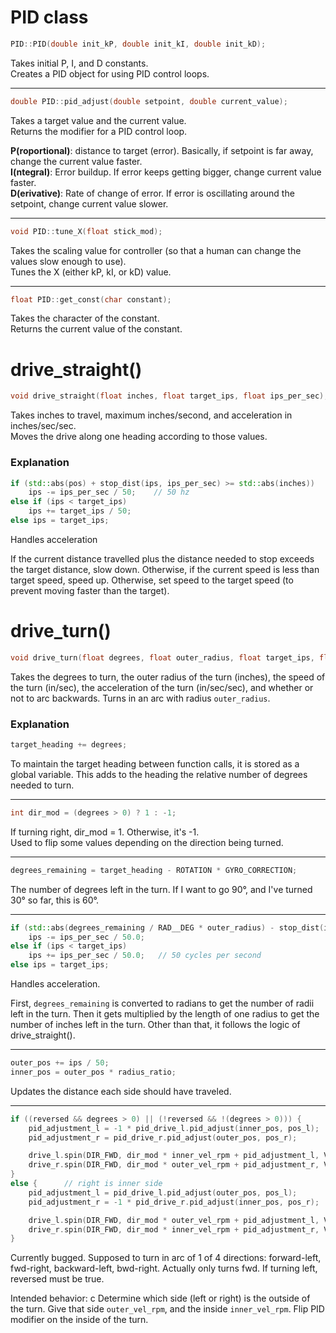 # PID class

```cpp
PID::PID(double init_kP, double init_kI, double init_kD);
```

Takes initial P, I, and D constants.  
Creates a PID object for using PID control loops.

---

```cpp
double PID::pid_adjust(double setpoint, double current_value);
```

Takes a target value and the current value.  
Returns the modifier for a PID control loop.

**P(roportional)**: distance to target (error). Basically, if setpoint is far away, change the current value faster.  
**I(ntegral)**: Error buildup. If error keeps getting bigger, change current value faster.  
**D(erivative)**: Rate of change of error. If error is oscillating around the setpoint, change current value slower.

---

```cpp
void PID::tune_X(float stick_mod);
```

Takes the scaling value for controller (so that a human can change the values slow enough to use).  
Tunes the X (either kP, kI, or kD) value.

---

```cpp
float PID::get_const(char constant);
```

Takes the character of the constant.  
Returns the current value of the constant.

# drive_straight()

```cpp
void drive_straight(float inches, float target_ips, float ips_per_sec);
```

Takes inches to travel, maximum inches/second, and acceleration in inches/sec/sec.  
Moves the drive along one heading according to those values.

### Explanation

```cpp
if (std::abs(pos) + stop_dist(ips, ips_per_sec) >= std::abs(inches))
    ips -= ips_per_sec / 50;    // 50 hz
else if (ips < target_ips)
    ips += target_ips / 50;
else ips = target_ips;
```

Handles acceleration

If the current distance travelled plus the distance needed to stop exceeds the target distance, slow down. Otherwise, if the current speed is less than target speed, speed up. Otherwise, set speed to the target speed (to prevent moving faster than the target).

# drive_turn()

```cpp
void drive_turn(float degrees, float outer_radius, float target_ips, float ips_per_sec, bool reversed);
```

Takes the degrees to turn, the outer radius of the turn (inches), the speed of the turn (in/sec), the acceleration of the turn (in/sec/sec), and whether or not to arc backwards.
Turns in an arc with radius `outer_radius`.

### Explanation

```cpp
target_heading += degrees;
```

To maintain the target heading between function calls, it is stored as a global variable. This adds to the heading the relative number of degrees needed to turn.

---

```cpp
int dir_mod = (degrees > 0) ? 1 : -1;
```

If turning right, dir_mod = 1. Otherwise, it's -1.  
Used to flip some values depending on the direction being turned.

---

```cpp
degrees_remaining = target_heading - ROTATION * GYRO_CORRECTION;
```

The number of degrees left in the turn. If I want to go 90°, and I've turned 30° so far, this is 60°.

---

```cpp
if (std::abs(degrees_remaining / RAD__DEG * outer_radius) - stop_dist(ips, ips_per_sec) <= 0)
    ips -= ips_per_sec / 50.0;
else if (ips < target_ips)
    ips += ips_per_sec / 50.0;   // 50 cycles per second
else ips = target_ips;
```

Handles acceleration.

First, `degrees_remaining` is converted to radians to get the number of radii left in the turn. Then it gets multiplied by the length of one radius to get the number of inches left in the turn. Other than that, it follows the logic of drive_straight().

---

```cpp
outer_pos += ips / 50;
inner_pos = outer_pos * radius_ratio;
```

Updates the distance each side should have traveled.

---

```cpp
if ((reversed && degrees > 0) || (!reversed && !(degrees > 0))) {      // left is inner side
    pid_adjustment_l = -1 * pid_drive_l.pid_adjust(inner_pos, pos_l);
    pid_adjustment_r = pid_drive_r.pid_adjust(outer_pos, pos_r);

    drive_l.spin(DIR_FWD, dir_mod * inner_vel_rpm + pid_adjustment_l, VEL_RPM);
    drive_r.spin(DIR_FWD, dir_mod * outer_vel_rpm + pid_adjustment_r, VEL_RPM);
}
else {      // right is inner side
    pid_adjustment_l = pid_drive_l.pid_adjust(outer_pos, pos_l);
    pid_adjustment_r = -1 * pid_drive_r.pid_adjust(inner_pos, pos_r);

    drive_l.spin(DIR_FWD, dir_mod * outer_vel_rpm + pid_adjustment_l, VEL_RPM);
    drive_r.spin(DIR_FWD, dir_mod * inner_vel_rpm + pid_adjustment_r, VEL_RPM);
}
```

Currently bugged. Supposed to turn in arc of 1 of 4 directions: forward-left, fwd-right, backward-left, bwd-right. Actually only turns fwd. If turning left, reversed must be true.

Intended behavior:  c
Determine which side (left or right) is the outside of the turn. Give that side `outer_vel_rpm`, and the inside `inner_vel_rpm`. Flip PID modifier on the inside of the turn.
